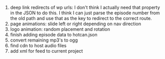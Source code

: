 1. deep link redirects of wp urls: I don't think I actually need that property in the JSON to do this. I think I can just parse the episode number from the old path and use that as the key to redirect to the correct route.
2. page animations: slide left or right depending on nav direction
3. logo animation: random placement and rotation
4. finish adding episode data to hotcan.json
5. convert remaining mp3's to ogg
6. find cdn to host audio files
7. add xml for feed to current project
